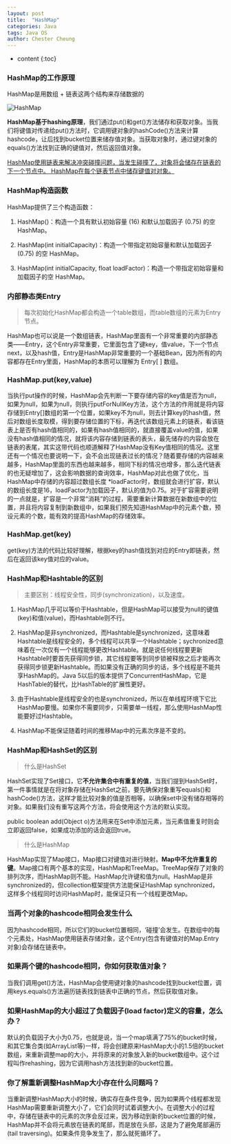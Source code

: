 ```yaml
---
layout: post
title:  "HashMap"
categories: Java 
tags: Java OS
author: Chester Cheung
---
```


* content
{:toc}


### HashMap的工作原理

HashMap是用数组 + 链表这两个结构来存储数据的

![HashMap](https://zhychestercheung.github.io/photos/HashMap.png)

**HashMap基于hashing原理**，我们通过put()和get()方法储存和获取对象。当我们将键值对传递给put()方法时，它调用键对象的hashCode()方法来计算hashcode，让后找到bucket位置来储存值对象。当获取对象时，通过键对象的equals()方法找到正确的键值对，然后返回值对象。







<u>HashMap使用链表来解决冲突碰撞问题，当发生碰撞了，对象将会储存在链表的下一个节点中。 HashMap在每个链表节点中储存键值对对象。</u>

### HashMap构造函数

HashMap提供了三个构造函数：

1. HashMap()：构造一个具有默认初始容量 (16) 和默认加载因子 (0.75) 的空 HashMap。

2. HashMap(int initialCapacity)：构造一个带指定初始容量和默认加载因子 (0.75) 的空 HashMap。

3. HashMap(int initialCapacity, float loadFactor)：构造一个带指定初始容量和加载因子的空 HashMap。


### 内部静态类Entry

> 每次初始化HashMap都会构造一个table数组，而table数组的元素为Entry节点。

HashMap也可以说是一个数组链表，HashMap里面有一个非常重要的内部静态类——Entry，这个Entry非常重要，它里面包含了键key，值value，下一个节点next，以及hash值，Entry是HashMap非常重要的一个基础Bean，因为所有的内容都存在Entry里面，HashMap的本质可以理解为 Entry[ ] 数组。

### HashMap.put(key,value)

当执行put操作的时候，HashMap会先判断一下要存储内容的key值是否为null，如果为null，如果为null，则执行putForNullKey方法，这个方法的作用就是将内容存储到Entry[]数组的第一个位置，如果key不为null，则去计算key的hash值，然后对数组长度取模，得到要存储位置的下标，再迭代该数组元素上的链表，看该链表上是否有hash值相同的，如果有hash值相同的，就直接覆盖value的值，如果没有hash值相同的情况，就将该内容存储到链表的表头，最先储存的内容会放在链表的表尾，其实这带代码也顺道解释了HashMap没有Key值相同的情况。这里还有一个情况也要说明一下，会不会出现链表过长的情况？随着要存储的内容越来越多，HashMap里面的东西也越来越多，相同下标的情况也增多，那么迭代链表的也无疑增加了，这会影响数据的查询效率，HashMap对此也做了优化，当HashMap中存储的内容超过数组长度 *loadFactor时，数组就会进行扩容，默认的数组长度是16，loadFactor为加载因子，默认的值为0.75。对于扩容需要说明的一点就是，扩容是一个非常“消耗”的过程，需要重新计算数据在新数组中的位置，并且将内容复制到新数组中，如果我们预先知道HashMap中的元素个数，预设元素的个数，能有效的提高HashMap的存储效率。

### HashMap.get(key)

get(key)方法的代码比较好理解，根据key的hash值找到对应的Entry即链表，然后在返回该key值对应的value。

### HashMap和Hashtable的区别

> 主要区别：线程安全性，同步(synchronization)，以及速度。

1. HashMap几乎可以等价于Hashtable，但是HashMap可以接受为null的键值(key)和值(value)，而Hashtable则不行。

2. HashMap是非synchronized，而Hashtable是synchronized，这意味着Hashtable是线程安全的，多个线程可以共享一个Hashtable；sychronized意味着在一次仅有一个线程能够更改Hashtable。就是说任何线程要更新Hashtable时要首先获得同步锁，其它线程要等到同步锁被释放之后才能再次获得同步锁更新Hashtable。而如果没有正确的同步的话，多个线程是不能共享HashMap的。Java 5以后的版本提供了ConcurrentHashMap，它是HashTable的替代，比HashTable的扩展性更好。

3. 由于Hashtable是线程安全的也是synchronized，所以在单线程环境下它比HashMap要慢。如果你不需要同步，只需要单一线程，那么使用HashMap性能要好过Hashtable。

4. HashMap不能保证随着时间的推移Map中的元素次序是不变的。

### HashMap和HashSet的区别

> 什么是HashSet

HashSet实现了Set接口，它**不允许集合中有重复的值**，当我们提到HashSet时，第一件事情就是在将对象存储在HashSet之前，要先确保对象重写equals()和hashCode()方法，这样才能比较对象的值是否相等，以确保set中没有储存相等的对象。如果我们没有重写这两个方法，将会使用这个方法的默认实现。

public boolean add(Object o)方法用来在Set中添加元素，当元素值重复时则会立即返回false，如果成功添加的话会返回true。

> 什么是HashMap

HashMap实现了Map接口，Map接口对键值对进行映射。**Map中不允许重复的键**。Map接口有两个基本的实现，HashMap和TreeMap。TreeMap保存了对象的排列次序，而HashMap则不能。HashMap允许键和值为null。HashMap是非synchronized的，但collection框架提供方法能保证HashMap synchronized，这样多个线程同时访问HashMap时，能保证只有一个线程更改Map。

### 当两个对象的hashcode相同会发生什么

因为hashcode相同，所以它们的bucket位置相同，‘碰撞’会发生。在数组中的每个元素处，HashMap使用链表存储对象，这个Entry(包含有键值对的Map.Entry对象)会存储在链表中。

### 如果两个键的hashcode相同，你如何获取值对象？

当我们调用get()方法，HashMap会使用键对象的hashcode找到bucket位置，调用keys.equals()方法遍历链表找到链表中正确的节点，然后获取值对象。

### 如果HashMap的大小超过了负载因子(load factor)定义的容量，怎么办？

默认的负载因子大小为0.75，也就是说，当一个map填满了75%的bucket时候，和其它集合类(如ArrayList等)一样，将会创建原来HashMap大小的1.5倍的bucket数组，来重新调整map的大小，并将原来的对象放入新的bucket数组中。这个过程叫作rehashing，因为它调用hash方法找到新的bucket位置。

### 你了解重新调整HashMap大小存在什么问题吗？

当重新调整HashMap大小的时候，确实存在条件竞争，因为如果两个线程都发现HashMap需要重新调整大小了，它们会同时试着调整大小。在调整大小的过程中，存储在链表中的元素的次序会反过来，因为移动到新的bucket位置的时候，HashMap并不会将元素放在链表的尾部，而是放在头部，这是为了避免尾部遍历(tail traversing)。如果条件竞争发生了，那么就死循环了。

